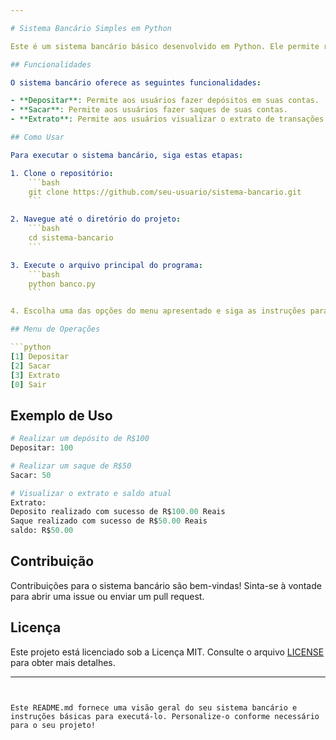 ```yaml
---

# Sistema Bancário Simples em Python

Este é um sistema bancário básico desenvolvido em Python. Ele permite realizar operações simples, como depósito, saque e visualização de extrato.

## Funcionalidades

O sistema bancário oferece as seguintes funcionalidades:

- **Depositar**: Permite aos usuários fazer depósitos em suas contas.
- **Sacar**: Permite aos usuários fazer saques de suas contas.
- **Extrato**: Permite aos usuários visualizar o extrato de transações de suas contas.

## Como Usar

Para executar o sistema bancário, siga estas etapas:

1. Clone o repositório:
    ```bash
    git clone https://github.com/seu-usuario/sistema-bancario.git
    ```

2. Navegue até o diretório do projeto:
    ```bash
    cd sistema-bancario
    ```

3. Execute o arquivo principal do programa:
    ```bash
    python banco.py
    ```

4. Escolha uma das opções do menu apresentado e siga as instruções para realizar as operações desejadas.

## Menu de Operações

```python
[1] Depositar
[2] Sacar
[3] Extrato
[0] Sair
```

## Exemplo de Uso

```python
# Realizar um depósito de R$100
Depositar: 100

# Realizar um saque de R$50
Sacar: 50

# Visualizar o extrato e saldo atual
Extrato:
Deposito realizado com sucesso de R$100.00 Reais
Saque realizado com sucesso de R$50.00 Reais
saldo: R$50.00
```

## Contribuição

Contribuições para o sistema bancário são bem-vindas! Sinta-se à vontade para abrir uma issue ou enviar um pull request.

## Licença

Este projeto está licenciado sob a Licença MIT. Consulte o arquivo [LICENSE](LICENSE) para obter mais detalhes.

---
```


Este README.md fornece uma visão geral do seu sistema bancário e instruções básicas para executá-lo. Personalize-o conforme necessário para o seu projeto!
